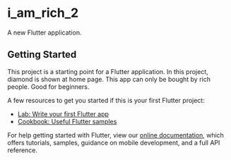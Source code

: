 # i_am_rich_2

A new Flutter application.

## Getting Started

This project is a starting point for a Flutter application. 
In this project, diamond is shown at home page. This app can only be bought by rich people.
Good for beginners.

A few resources to get you started if this is your first Flutter project:

- [Lab: Write your first Flutter app](https://flutter.dev/docs/get-started/codelab)
- [Cookbook: Useful Flutter samples](https://flutter.dev/docs/cookbook)

For help getting started with Flutter, view our
[online documentation](https://flutter.dev/docs), which offers tutorials,
samples, guidance on mobile development, and a full API reference.
